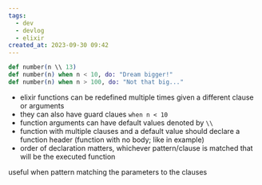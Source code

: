 ```yaml
---
tags:
  - dev
  - devlog
  - elixir
created_at: 2023-09-30 09:42
---
```

```elixir
def number(n \\ 13)
def number(n) when n < 10, do: "Dream bigger!"
def number(n) when n > 100, do: "Not that big..."
```

- elixir functions can be redefined multiple times given a different clause or arguments
- they can also have guard claues `when n < 10`
- function arguments can have default values denoted by `\\`
- function with multiple clauses and a default value should declare a function header (function with no body; like in example)
- order of declaration matters, whichever pattern/clause is matched that will be the executed function

useful when pattern matching the parameters to the clauses
